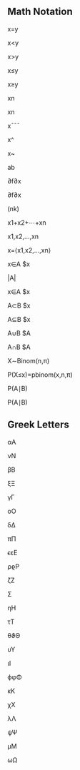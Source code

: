 ## Math Notation

x=y	

x<y	

x>y

x≤y	

x≥y	

xn	

xn	

x¯¯¯	

x^	

x~	

ab	

∂f∂x	

∂f∂x	

(nk)	

x1+x2+⋯+xn	

x1,x2,…,xn	

x=⟨x1,x2,…,xn⟩	

x∈A	$x 

|A|	

x∈A	$x 

A⊂B	$x 

A⊆B	$x 

A∪B	$A 

A∩B	$A 

X∼Binom(n,π)	

P(X≤x)=pbinom(x,n,π)	

P(A∣B)	

P(A∣B)	

	

## Greek Letters

αA	

νN	

βB	

ξΞ	

γΓ	

oO	

δΔ	

πΠ	

ϵεE	

ρϱP	

ζZ	

Σ	

ηH	

τT	

θϑΘ	

υΥ	

ιI	

ϕφΦ	

κK	

χX	

λΛ	

ψΨ	

μM	

ωΩ
